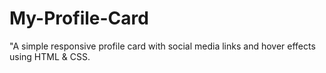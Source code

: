 # My-Profile-Card
"A simple responsive profile card with social media links and hover effects using HTML &amp; CSS.
